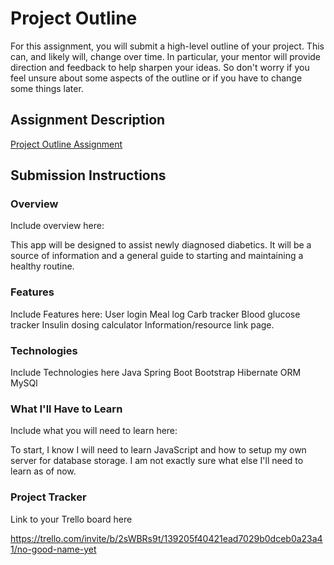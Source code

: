 # Project Outline
For this assignment, you will submit a high-level outline of your project. This can, and likely will, change over time. In particular, your mentor will provide direction and feedback to help sharpen your ideas. So don't worry if you feel unsure about some aspects of the outline or if you have to change some things later.

## Assignment Description
[Project Outline Assignment](https://education.launchcode.org/liftoff/modules/assignments/project-outline)

## Submission Instructions

### Overview
Include overview here:

This app will be  designed to assist newly diagnosed diabetics. It will be a source of information and a general guide to starting and maintaining a healthy routine. 
  
### Features
Include Features here:
 User login
 Meal log
 Carb tracker
 Blood glucose tracker
 Insulin dosing calculator
 Information/resource link page. 
### Technologies
Include Technologies here
 Java
 Spring Boot
 Bootstrap
 Hibernate ORM
 MySQl
 
### What I'll Have to Learn
Include what you will need to learn here:

To start, I know I will need to learn JavaScript and how to setup my own server for database storage. I am not exactly sure what else I'll need to learn as of now.

### Project Tracker
Link to your Trello board here

https://trello.com/invite/b/2sWBRs9t/139205f40421ead7029b0dceb0a23a41/no-good-name-yet